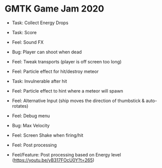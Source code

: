 # GMTK Game Jam 2020

* Task: Collect Energy Drops
* Task: Score
* Feel: Sound FX
* Bug: Player can shoot when dead
* Feel: Tweak transports (player is off screen too long)


* Feel: Particle effect for hit/destroy meteor
* Task: Invulnerable after hit
* Feel: Particle effect to hint where a meteor will spawn


* Feel: Alternative Input (ship moves the direction of thumbstick & auto-rotates)





* Feel: Debug menu
* Bug: Max Velocity
* Feel: Screen Shake when firing/hit
* Feel: Post processing
* Feel/Feature: Post processing based on Energy level (https://youtu.be/yB317FOcU0Y?t=265)
